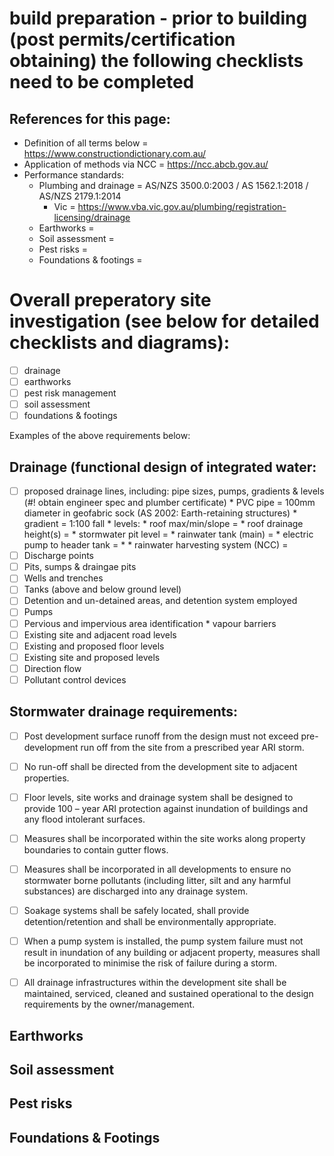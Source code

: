 # build preparation - prior to building (post permits/certification obtaining) the following checklists need to be completed

## References for this page:
 * Definition of all terms below = https://www.constructiondictionary.com.au/
 * Application of methods via NCC = https://ncc.abcb.gov.au/
 * Performance standards:
   * Plumbing and drainage = AS/NZS 3500.0:2003 / AS 1562.1:2018 / AS/NZS 2179.1:2014
     * Vic = https://www.vba.vic.gov.au/plumbing/registration-licensing/drainage
   * Earthworks = 
   * Soil assessment = 
   * Pest risks = 
   * Foundations & footings =  

# Overall preperatory site investigation (see below for detailed checklists and diagrams):
- [ ] drainage
- [ ] earthworks
- [ ] pest risk management
- [ ] soil assessment
- [ ] foundations & footings

Examples of the above requirements below:

## Drainage (functional design of integrated water: 

- [ ] proposed drainage lines, including: pipe sizes, pumps, gradients & levels (#! obtain engineer spec and plumber certificate)
      * PVC pipe = 100mm diameter in geofabric sock (AS 2002: Earth-retaining structures)
      * gradient = 1:100 fall
      * levels:
        * roof max/min/slope =
        * roof drainage height(s) = 
        * stormwater pit level = 
        * rainwater tank (main) = 
        * electric pump to header tank =
        * 
        * rainwater harvesting system (NCC) = 
- [ ] Discharge points
- [ ] Pits, sumps & draingae pits
- [ ] Wells and trenches
- [ ] Tanks (above and below ground level)
- [ ] Detention and un-detained areas, and detention system employed
- [ ] Pumps
- [ ] Pervious and impervious area identification
      * vapour barriers 
- [ ] Existing site and adjacent road levels
- [ ] Existing and proposed floor levels
- [ ] Existing site and proposed levels
- [ ] Direction flow
- [ ] Pollutant control devices

## Stormwater drainage requirements:
- [ ] Post development surface runoff from the design must not exceed pre-development run off from the site from a prescribed year ARI storm.
- [ ] No run-off shall be directed from the development site to adjacent properties.
- [ ] Floor levels, site works and drainage system shall be designed to provide 100 – year ARI protection against inundation of buildings and any flood intolerant surfaces.
- [ ] Measures shall be incorporated within the site works along property boundaries to contain gutter flows.
- [ ] Measures shall be incorporated in all developments to ensure no stormwater borne pollutants (including litter, silt and any harmful substances) are discharged into any drainage system.
- [ ] Soakage systems shall be safely located, shall provide detention/retention and shall be environmentally appropriate.
- [ ] When a pump system is installed, the pump system failure must not result in inundation of any building or adjacent property, measures shall be incorporated to minimise the risk of failure during a storm.
- [ ] All drainage infrastructures within the development site shall be maintained, serviced, cleaned and sustained operational to the design requirements by the owner/management.


## Earthworks

## Soil assessment 

## Pest risks

## Foundations & Footings

